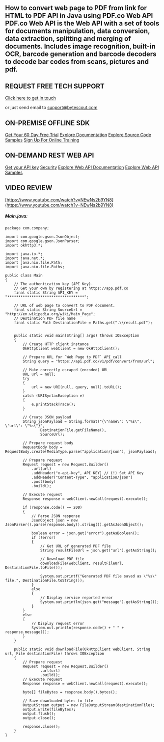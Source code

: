 ## How to convert web page to PDF from link for HTML to PDF API in Java using PDF.co Web API PDF.co Web API is the Web API with a set of tools for documents manipulation, data conversion, data extraction, splitting and merging of documents. Includes image recognition, built-in OCR, barcode generation and barcode decoders to decode bar codes from scans, pictures and pdf.

## REQUEST FREE TECH SUPPORT

[Click here to get in touch](https://bytescout.zendesk.com/hc/en-us/requests/new?subject=PDF.co%20Web%20API%20Question)

or just send email to [support@bytescout.com](mailto:support@bytescout.com?subject=PDF.co%20Web%20API%20Question) 

## ON-PREMISE OFFLINE SDK 

[Get Your 60 Day Free Trial](https://bytescout.com/download/web-installer?utm_source=github-readme)
[Explore Documentation](https://bytescout.com/documentation/index.html?utm_source=github-readme)
[Explore Source Code Samples](https://github.com/bytescout/ByteScout-SDK-SourceCode/)
[Sign Up For Online Training](https://academy.bytescout.com/)


## ON-DEMAND REST WEB API

[Get your API key](https://app.pdf.co/signup?utm_source=github-readme)
[Security](https://pdf.co/security)
[Explore Web API Documentation](https://apidocs.pdf.co?utm_source=github-readme)
[Explore Web API Samples](https://github.com/bytescout/ByteScout-SDK-SourceCode/tree/master/PDF.co%20Web%20API)

## VIDEO REVIEW

[https://www.youtube.com/watch?v=NEwNs2b9YN8](https://www.youtube.com/watch?v=NEwNs2b9YN8)




<!-- code block begin -->

##### **Main.java:**
    
```
package com.company;

import com.google.gson.JsonObject;
import com.google.gson.JsonParser;
import okhttp3.*;

import java.io.*;
import java.net.*;
import java.nio.file.Path;
import java.nio.file.Paths;

public class Main
{
    // The authentication key (API Key).
    // Get your own by registering at https://app.pdf.co
    final static String API_KEY = "***********************************";

    // URL of web page to convert to PDF document.
    final static String SourceUrl = "http://en.wikipedia.org/wiki/Main_Page";
    // Destination PDF file name
    final static Path DestinationFile = Paths.get(".\\result.pdf");


    public static void main(String[] args) throws IOException
    {
        // Create HTTP client instance
        OkHttpClient webClient = new OkHttpClient();

        // Prepare URL for `Web Page to PDF` API call
        String query = "https://api.pdf.co/v1/pdf/convert/from/url";

        // Make correctly escaped (encoded) URL
        URL url = null;
        try
        {
            url = new URI(null, query, null).toURL();
        }
        catch (URISyntaxException e)
        {
            e.printStackTrace();
        }

        // Create JSON payload
		String jsonPayload = String.format("{\"name\": \"%s\", \"url\": \"%s\"}",
                DestinationFile.getFileName(),
                SourceUrl);

        // Prepare request body
        RequestBody body = RequestBody.create(MediaType.parse("application/json"), jsonPayload);
        
        // Prepare request
        Request request = new Request.Builder()
            .url(url)
            .addHeader("x-api-key", API_KEY) // (!) Set API Key
            .addHeader("Content-Type", "application/json")
            .post(body)
            .build();
        
        // Execute request
        Response response = webClient.newCall(request).execute();

        if (response.code() == 200)
        {
            // Parse JSON response
            JsonObject json = new JsonParser().parse(response.body().string()).getAsJsonObject();

            boolean error = json.get("error").getAsBoolean();
            if (!error)
            {
                // Get URL of generated PDF file
                String resultFileUrl = json.get("url").getAsString();

                // Download PDF file
                downloadFile(webClient, resultFileUrl, DestinationFile.toFile());

                System.out.printf("Generated PDF file saved as \"%s\" file.", DestinationFile.toString());
            }
            else
            {
                // Display service reported error
                System.out.println(json.get("message").getAsString());
            }
        }
        else
        {
            // Display request error
            System.out.println(response.code() + " " + response.message());
        }
    }

    public static void downloadFile(OkHttpClient webClient, String url, File destinationFile) throws IOException
    {
        // Prepare request
        Request request = new Request.Builder()
                .url(url)
                .build();
        // Execute request
        Response response = webClient.newCall(request).execute();

        byte[] fileBytes = response.body().bytes();

        // Save downloaded bytes to file
        OutputStream output = new FileOutputStream(destinationFile);
        output.write(fileBytes);
        output.flush();
        output.close();

        response.close();
    }
}

```

<!-- code block end -->